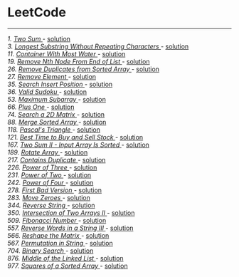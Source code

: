# LeetCode
<HR>

*1. [ Two Sum ](https://leetcode.com/problems/two-sum/)* - [ solution ](/src/com/leetcode/problems/TwoSum.java)<br>
*3. [ Longest Substring Without Repeating Characters ](https://leetcode.com/problems/longest-substring-without-repeating-characters)* - [ solution ](/src/com/leetcode/problems/LongestSubstringWithoutRepeatingCharacters.java) <br>
*11. [ Container With Most Water ](https://leetcode.com/problems/container-with-most-water/)* - [ solution ](/src/com/leetcode/problems/ContainerWithMostWater.java)<br>
*19. [ Remove Nth Node From End of List ](https://leetcode.com/problems/remove-nth-node-from-end-of-list/)* - [ solution ](/src/com/leetcode/problems/RemoveNthNodeFromList.java) <br>
*26. [ Remove Duplicates from Sorted Array ](https://leetcode.com/problems/remove-duplicates-from-sorted-array/)* - [ solution ](/src/com/leetcode/problems/RemoveDuplicatesFromSortedArray.java)<br>
*27. [ Remove Element ](https://leetcode.com/problems/remove-element/)* - [ solution ](/src/com/leetcode/problems/RemoveElement.java)<br>
*35. [ Search Insert Position ](https://leetcode.com/problems/search-insert-position/)* - [ solution ](/src/com/leetcode/problems/SearchInsertPosition.java) <br>
*36. [ Valid Sudoku ](https://leetcode.com/problems/valid-sudoku/)* - [ solution ](/src/com/leetcode/problems/ValidSudoku.java) <br>
*53. [ Maximum Subarray ](https://leetcode.com/problems/maximum-subarray/)* - [ solution ](/src/com/leetcode/problems/MaximumSubarray.java) <br>
*66. [ Plus One ](https://leetcode.com/problems/plus-one/)* - [ solution ](/src/com/leetcode/problems/PlusOne.java)<br>
*74. [ Search a 2D Matrix ](https://leetcode.com/problems/search-a-2d-matrix/)* - [ solution ](/src/com/leetcode/problems/Search2DMatrix.java) <br>
*88. [ Merge Sorted Array ](https://leetcode.com/problems/merge-sorted-array/)* - [ solution ](/src/com/leetcode/problems/MergeSortedArrays.java) <br>
*118. [ Pascal's Triangle ](https://leetcode.com/problems/pascals-triangle/)* - [ solution ](/src/com/leetcode/problems/PascalTriangle.java) <br>
*121. [ Best Time to Buy and Sell Stock ](https://leetcode.com/problems/best-time-to-buy-and-sell-stock/)* - [ solution ](/src/com/leetcode/problems/BestTimeToBuySellStock.java) <br>
*167. [ Two Sum II - Input Array Is Sorted ](https://leetcode.com/problems/two-sum-ii-input-array-is-sorted/)* - [ solution ](/src/com/leetcode/problems/TwoSum_2.java) <br>
*189. [ Rotate Array ](https://leetcode.com/problems/rotate-array/)* - [ solution ](/src/com/leetcode/problems/RotateArray.java) <br>
*217. [ Contains Duplicate ](https://leetcode.com/problems/contains-duplicate/)* - [ solution ](/src/com/leetcode/problems/ContainsDuplicate.java) <br>
*226. [ Power of Three ](https://leetcode.com/problems/power-of-three)* - [ solution ](/src/com/leetcode/problems/PowerOfThree.java)<br>
*231. [ Power of Two ](https://leetcode.com/problems/power-of-two/)* - [ solution ](/src/com/leetcode/problems/PowerOfTwo.java)<br>
*242. [ Power of Four ](https://leetcode.com/problems/power-of-four/)* - [ solution ](/src/com/leetcode/problems/PowerOfFour.java)<br>
*278. [ First Bad Version ](https://leetcode.com/problems/first-bad-version/)* - [ solution ](/src/com/leetcode/problems/FirstBadVersion.java) <br>
*283. [ Move Zeroes ](https://leetcode.com/problems/move-zeroes/)* - [ solution ](/src/com/leetcode/problems/MoveZeroes.java) <br>
*344. [ Reverse String ](https://leetcode.com/problems/reverse-string/)* - [ solution ](/src/com/leetcode/problems/ReverseString.java) <br>
*350. [ Intersection of Two Arrays II
](https://leetcode.com/problems/intersection-of-two-arrays-ii/)* - [ solution ](/src/com/leetcode/problems/ArrayIntersection_2.java) <br>
*509. [ Fibonacci Number ](https://leetcode.com/problems/fibonacci-number/)* - [ solution ](/src/com/leetcode/problems/FibonacciNumber.java)<br>
*557. [ Reverse Words in a String III ](https://leetcode.com/problems/reverse-words-in-a-string-iii/)* - [ solution ](/src/com/leetcode/problems/ReverseWords.java) <br>
*566. [ Reshape the Matrix ](https://leetcode.com/problems/reshape-the-matrix/)* - [ solution ](/src/com/leetcode/problems/ReshapeMatrix.java) <br>
*567. [ Permutation in String ](https://leetcode.com/problems/permutation-in-string/)* - [ solution ](/src/com/leetcode/problems/PermutationInString.java) <br>
*704. [ Binary Search ](https://leetcode.com/problems/binary-search/)* - [ solution ](/src/com/leetcode/problems/BinarySearch.java) <br>
*876. [ Middle of the Linked List ](https://leetcode.com/problems/middle-of-the-linked-list/)* - [ solution ](/src/com/leetcode/problems/MiddleOfList.java) <br>
*977. [ Squares of a Sorted Array
](https://leetcode.com/problems/squares-of-a-sorted-array/)* - [ solution ](/src/com/leetcode/problems/SquareOfSortedArray.java) <br>
